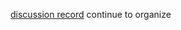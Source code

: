 [discussion record](https://www.notion.so/week7-1a51bdec181b80d29bc5d5bc27e12f73)
continue to organize

